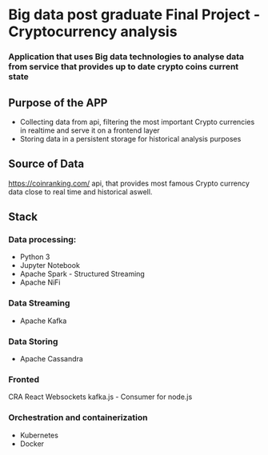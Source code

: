 # Big data post graduate Final Project - Cryptocurrency analysis
### Application that uses Big data technologies to analyse data from service that provides up to date crypto coins current state

## Purpose of the APP
- Collecting data from api, filtering the most important Crypto currencies in realtime and serve it on a frontend layer
- Storing data in a persistent storage for historical analysis purposes
## Source of Data

https://coinranking.com/ api, that provides most famous Crypto currency data close to real time and historical aswell. 

## Stack

### Data processing:
- Python 3
- Jupyter Notebook
- Apache Spark - Structured Streaming
- Apache NiFi
### Data Streaming
- Apache Kafka 
### Data Storing
- Apache Cassandra
### Fronted
CRA React
Websockets
kafka.js - Consumer for node.js 
### Orchestration and containerization
- Kubernetes
- Docker
